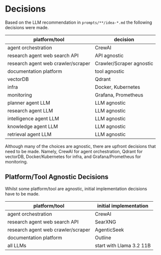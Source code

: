# Decisions

Based on the LLM recommendation in `prompts/**/idea-*.md` the following decisions were made.

| platform/tool                      | decision                 |  
|------------------------------------|--------------------------|
| agent orchestration                | CrewAI                   |
| research agent web search API      | API agnostic             |
| research agent web crawler/scraper | Crawler/Scraper agnostic |
| documentation platform             | tool agnostic            |
| vectorDB                           | Qdrant                   |
| infra                              | Docker, Kubernetes       |
| monitoring                         | Grafana, Prometheus      |
| planner agent LLM                  | LLM agnostic             |
| research agent LLM                 | LLM agnostic             |
| intelligence agent LLM             | LLM agnostic             |
| knowledge agent LLM                | LLM agnostic             |
| retrieval agent LLM                | LLM agnostic             |

Although many of the choices are agnostic, there are upfront decisions that need to be made.
Namely, CrewAI for agent orchestration, Qdrant for vectorDB, Docker/Kubernetes for infra, and Grafana/Prometheus for monitoring.

## Platform/Tool Agnostic Decisions

Whilst some platform/tool are agnostic, initial implementation decisions have to be made.

| platform/tool                      | initial implementation   |  
|------------------------------------|--------------------------|
| agent orchestration                | CrewAI                   |
| research agent web search API      | SearXNG                  |
| research agent web crawler/scraper | AgenticSeek              |
| documentation platform             | Outline                  |
| all LLMs                           | start with Llama 3.2 11B |
